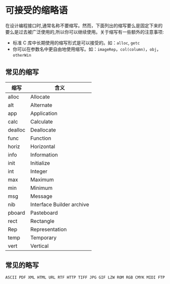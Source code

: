 # 可接受的缩略语

在设计编程接口时,通常名称不要缩写。然而，下面列出的缩写要么是固定下来的要么是过去被广泛使用的,所以你可以继续使用。关于缩写有一些额外的注意事项:

* 标准 C 库中长期使用的缩写形式是可以接受的。如：`alloc`, `getc`
* 你可以在参数名中更自由地使用缩写。如：`imageRep`，`col(column)`，`obj`，`otherWin`

## 常见的缩写

| 缩写 | 含义 |
| ---- | ---- |
| alloc | Allocate | 
| alt | Alternate|
| app |Application |
| calc | Calculate |
| dealloc | Deallocate |
| func | Function |
| horiz | Horizontal |
| info | Information |
| init | Initialize |
| int| Integer |
| max | Maximum |
| min | Minimum |
| msg | Message |
| nib | Interface Builder archive |
| pboard | Pasteboard |
| rect | Rectangle |
| Rep | Representation |
| temp | Temporary |
| vert | Vertical |

## 常见的略写

```
ASCII PDF XML HTML URL RTF HTTP TIFF JPG GIF LZW ROM RGB CMYK MIDI FTP
```
